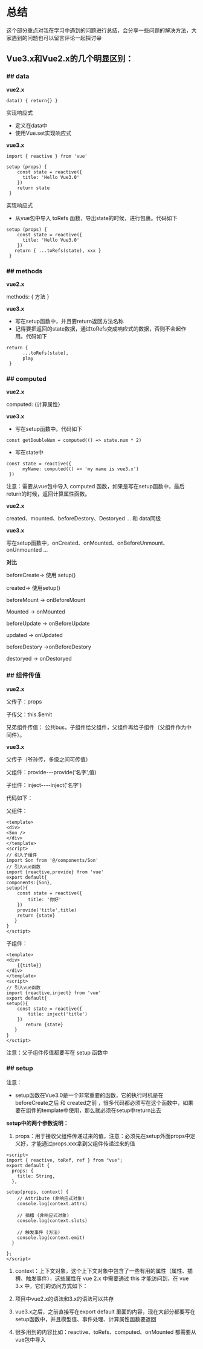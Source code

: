 # 总结

这个部分重点对我在学习中遇到的问题进行总结，会分享一些问题的解决方法，大家遇到的问题也可以留言评论一起探讨😁

## Vue3.x和Vue2.x的几个明显区别：

### \#\# data

**vue2.x**

```
data() { return{} }
```

实现响应式

* 定义在data中
* 使用Vue.set实现响应式

**vue3.x**

```
import { reactive } from 'vue'

setup (props) {
    const state = reactive({
      title: 'Hello Vue3.0'
    })
    return state
 }
```

实现响应式

* 从vue包中导入 toRefs 函数，导出state的时候，进行包裹。代码如下

```
setup (props) {
    const state = reactive({
      title: 'Hello Vue3.0'
    })
   return { ...toRefs(state), xxx }
 }
```

### \#\# methods

**vue2.x**

methods: { 方法 }

**vue3.x**

* 写在setup函数中，并且要return返回方法名称
* 记得要把返回的state数据，通过toRefs变成响应式的数据，否则不会起作用。代码如下

```
return {
      ...toRefs(state),
      play
 }
```

### \#\# computed

**vue2.x**

computed: {计算属性}

**vue3.x**

* 写在setup函数中。代码如下

```
const getDoubleNum = computed(() => state.num * 2)
```

* 写在state中

```
const state = reactive({
      myName: computed(() => 'my name is vue3.x')
 })
```

注意：需要从vue包中导入 computed 函数，如果是写在setup函数中，最后return的时候，返回计算属性函数。

**vue2.x**

created、mounted、beforeDestory、Destoryed ... 和 data同级

**vue3.x**

写在setup函数中，onCreated、onMounted、onBeforeUnmount、onUnmounted ...

**对比**

beforeCreate-&gt; 使用 setup\(\)

created-&gt; 使用setup\(\)

beforeMount -&gt; onBeforeMount

Mounted -&gt; onMounted

beforeUpdate -&gt; onBeforeUpdate

updated -&gt; onUpdated

beforeDestory -&gt;onBeforeDestory

destoryed -&gt; onDestoryed

### \#\# 组件传值

**vue2.x**

父传子：props

子传父：this.$emit

兄弟组件传值： 公共bus，子组件给父组件，父组件再给子组件（父组件作为中间件）。

**vue3.x**

父传子（爷孙传，多级之间可传值）

父组件：provide---provide\('名字',值\)

子组件：inject----inject\('名字'\)

代码如下：

父组件：

```
<template>
<div>
<Son />
</div>
</template>
<script>
// 引入子组件
import Son from '@/components/Son'
// 引入vue函数
import {reactive,provide} from 'vue'
export default{
components:{Son},
setup(){
    const state = reactive({
        title: '你好'
    })
    provide('title',title)
    return {state}
   }
}
</sctipt>
```

子组件：

```
<template>
<div>
    {{title}}
</div>
</template>
<script>
// 引入vue函数
import {reactive,inject} from 'vue'
export default{
setup(){
    const state = reactive({
        title: inject('title')
    })
       return {state}
   }
}
</sctipt>
```

注意：父子组件传值都要写在 setup 函数中

### \#\# setup

注意：

* setup函数在Vue3.0是一个非常重要的函数，它的执行时机是在 beforeCreate之后 和 created之前 ，很多代码都必须写在这个函数中，如果要在组件的template中使用，那么就必须在setup中return出去

**setup中的两个参数说明：**

1. props：用于接收父组件传递过来的值，注意：必须先在setup外面props中定义好，才能通过props.xxx拿到父组件传递过来的值

```
<script>
import { reactive, toRef, ref } from "vue";
export default {
  props: {
    title: String,
  },

setup(props, context) {
    // Attribute (非响应式对象)
    console.log(context.attrs)

    // 插槽 (非响应式对象)
    console.log(context.slots)

    // 触发事件 (方法)
    console.log(context.emit)
  }

};
</script>
```

1. context：上下文对象，这个上下文对象中包含了一些有用的属性（属性、插槽、触发事件），这些属性在 vue 2.x 中需要通过 this 才能访问到，在 vue 3.x 中，它们的访问方式如下：

2. 项目中vue2.x的语法和3.x的语法可以共存

3. vue3.x之后，之前直接写在export default 里面的内容，现在大部分都要写在setup函数中，并且模型值、事件处理、计算属性函数要返回
4. 很多用到的内容比如：reactive、toRefs、computed、onMounted 都需要从vue包中导入



